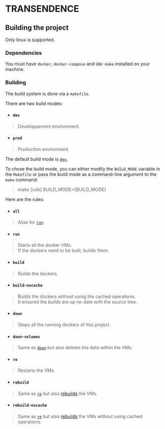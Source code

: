 # TRANSENDENCE

## Building the project
Only linux is supported.

### Dependencies
You must have `docker`, `docker-compose` and `GNU make` installed on your machine.

### Building
The build system is done via a `makefile`.

There are two build modes:
- #### `dev`
> Developpement environment.

- #### `prod`
> Production environment.

The default build mode is [`dev`](#dev).

To chose the build mode, you can either
modify the `BUILD_MODE` variable in the `Makefile` or
pass the build mode as a command-line argument to the `make` command:
> make [rule] BUILD_MODE=[BUILD_MODE]

Here are the rules:
- #### `all`
> Alias for [`run`](#run).

- #### `run`
> Starts all the docker VMs.<br/>
> If the dockers need to be built, builds them.

- #### `build`
> Builds the dockers.

- #### `build-nocache`
> Builds the dockers without using the cached operations.<br/>
> It ensured the builds are up-to-date with the source tree.

- #### `down`
> Stops all the running dockers of this project.

- #### `down-volumes`
> Same as [`down`](#down) but also deletes the data within the VMs.

- #### `re`
> Restarts the VMs.

- #### `rebuild`
> Same as [`re`](#re) but also [rebuilds](#build) the VMs.

- #### `rebuild-nocache`
> Same as [`re`](#re) but also [rebuilds](#build-nocache) the VMs without using cached operations.
